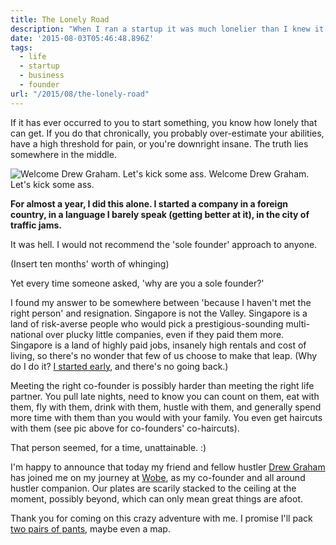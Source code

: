 ```yaml
---
title: The Lonely Road
description: "When I ran a startup it was much lonelier than I knew it would be."
date: '2015-08-03T05:46:48.896Z'
tags:
  - life
  - startup
  - business
  - founder
url: "/2015/08/the-lonely-road"
---
```


If it has ever occurred to you to start something, you know how lonely that can get. If you do that chronically, you probably over-estimate your abilities, have a high threshold for pain, or you're downright insane. The truth lies somewhere in the middle.

![Welcome Drew Graham. Let's kick some ass.](https://cdn-images-1.medium.com/max/400/1*vkPU2YGENT2Qk0ul6aFhqw.png)
Welcome Drew Graham. Let's kick some ass.

**For almost a year, I did this alone. I started a company in a foreign country, in a language I barely speak (getting better at it), in the city of traffic jams.**

It was hell. I would not recommend the 'sole founder' approach to anyone.

(Insert ten months' worth of whinging)

Yet every time someone asked, 'why are you a sole founder?'

I found my answer to be somewhere between 'because I haven't met the right person' and resignation. Singapore is not the Valley. Singapore is a land of risk-averse people who would pick a prestigious-sounding multi-national over plucky little companies, even if they paid them more. Singapore is a land of highly paid jobs, insanely high rentals and cost of living, so there's no wonder that few of us choose to make that leap. (Why do I do it? [I started early](https://medium.com/the-java-diaries/two-pairs-of-pants-3c3595679f18), and there's no going back.)

Meeting the right co-founder is possibly harder than meeting the right life partner. You pull late nights, need to know you can count on them, eat with them, fly with them, drink with them, hustle with them, and generally spend more time with them than you would with your family. You even get haircuts with them (see pic above for co-founders' co-haircuts).

That person seemed, for a time, unattainable. :)

I'm happy to announce that today my friend and fellow hustler [Drew Graham](https://medium.com/@fareastenders/indonesia-d236da18f5c7) has joined me on my journey at [Wobe](http://wobe.io), as my co-founder and all around hustler companion. Our plates are scarily stacked to the ceiling at the moment, possibly beyond, which can only mean great things are afoot.

Thank you for coming on this crazy adventure with me. I promise I'll pack [two pairs of pants](https://medium.com/the-java-diaries/two-pairs-of-pants-3c3595679f18), maybe even a map.